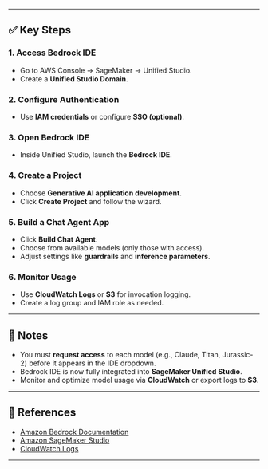 
---

## ✅ Key Steps

### 1. Access Bedrock IDE
- Go to AWS Console → SageMaker → Unified Studio.
- Create a **Unified Studio Domain**.

### 2. Configure Authentication
- Use **IAM credentials** or configure **SSO (optional)**.

### 3. Open Bedrock IDE
- Inside Unified Studio, launch the **Bedrock IDE**.

### 4. Create a Project
- Choose **Generative AI application development**.
- Click **Create Project** and follow the wizard.

### 5. Build a Chat Agent App
- Click **Build Chat Agent**.
- Choose from available models (only those with access).
- Adjust settings like **guardrails** and **inference parameters**.

### 6. Monitor Usage
- Use **CloudWatch Logs** or **S3** for invocation logging.
- Create a log group and IAM role as needed.

---

## 📝 Notes

- You must **request access** to each model (e.g., Claude, Titan, Jurassic-2) before it appears in the IDE dropdown.
- Bedrock IDE is now fully integrated into **SageMaker Unified Studio**.
- Monitor and optimize model usage via **CloudWatch** or export logs to **S3**.

---

## 📎 References

- [Amazon Bedrock Documentation](https://docs.aws.amazon.com/bedrock/)
- [Amazon SageMaker Studio](https://docs.aws.amazon.com/sagemaker/latest/dg/studio.html)
- [CloudWatch Logs](https://docs.aws.amazon.com/AmazonCloudWatch/latest/logs/WhatIsCloudWatchLogs.html)

---

